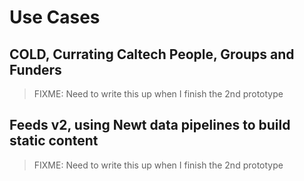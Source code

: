 
# Use Cases

## COLD, Currating Caltech People, Groups and Funders

> FIXME: Need to write this up when I finish the 2nd prototype

## Feeds v2, using Newt data pipelines to build static content

> FIXME: Need to write this up when I finish the 2nd prototype


